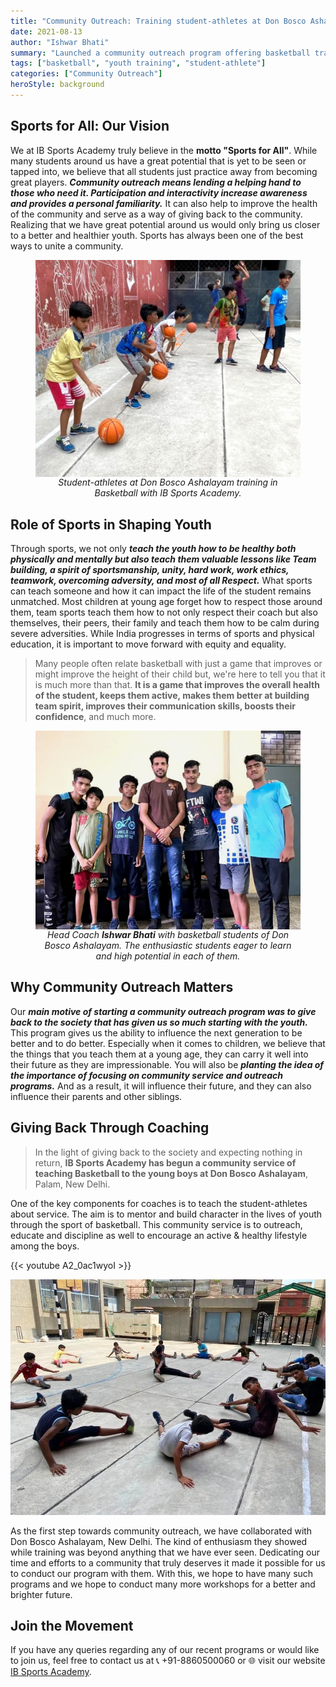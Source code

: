```yaml
---
title: "Community Outreach: Training student-athletes at Don Bosco Ashalayam"
date: 2021-08-13
author: "Ishwar Bhati"
summary: "Launched a community outreach program offering basketball training to underprivileged youth and teaching life skills like teamwork and discipline through sports."
tags: ["basketball", "youth training", "student-athlete"]
categories: ["Community Outreach"]
heroStyle: background
---
```


## Sports for All: Our Vision

We at IB Sports Academy truly believe in the **motto "Sports for All"**. While many students around us have a great potential that is yet to be seen or tapped into, we believe that all students just practice away from becoming great players. **_Community outreach means lending a helping hand to those who need it. Participation and interactivity increase awareness and provides a personal familiarity._** It can also help to improve the health of the community and serve as a way of giving back to the community. Realizing that we have great potential around us would only bring us closer to a better and healthier youth. Sports has always been one of the best ways to unite a community.

<figure style="display: flex; flex-direction: column; align-items: center; text-align: center;">
  <img src="don-bosco-1.jpg" alt="Student-athlete at Don Bosco Ashalayam training in Basketball with IB Sports Academy." style="max-width: 100%;" />
  <figcaption style="font-style: italic;">Student-athletes at Don Bosco Ashalayam training in Basketball with IB Sports Academy.</figcaption>
</figure>

## Role of Sports in Shaping Youth

Through sports, we not only **_teach the youth how to be healthy both physically and mentally but also teach them valuable lessons like Team building, a spirit of sportsmanship, unity, hard work, work ethics, teamwork, overcoming adversity, and most of all Respect._** What sports can teach someone and how it can impact the life of the student remains unmatched. Most children at young age forget how to respect those around them, team sports teach them how to not only respect their coach but also themselves, their peers, their family and teach them how to be calm during severe adversities. While India progresses in terms of sports and physical education, it is important to move forward with equity and equality.

> Many people often relate basketball with just a game that improves or might improve the height of their child but, we're here to tell you that it is much more than that. **It is a game that improves the overall health of the student, keeps them active, makes them better at building team spirit, improves their communication skills, boosts their confidence**, and much more.

<figure style="display: flex; flex-direction: column; align-items: center; text-align: center;">
  <img src="don-bosco-2.jpg" alt="Head Coach ISHWAR BHATI with basketball students of Don Bosco Ashalayam. The enthusiastic students eager to learn and high potential in each of them." style="max-width: 100%;" />
  <figcaption style="font-style: italic;">Head Coach <b>Ishwar Bhati</b> with basketball students of Don Bosco Ashalayam. The enthusiastic students eager to learn and high potential in each of them.</figcaption>
</figure>

## Why Community Outreach Matters

Our **_main motive of starting a community outreach program was to give back to the society that has given us so much starting with the youth._** This program gives us the ability to influence the next generation to be better and to do better. Especially when it comes to children, we believe that the things that you teach them at a young age, they can carry it well into their future as they are impressionable. You will also be **_planting the idea of the importance of focusing on community service and outreach programs._** And as a result, it will influence their future, and they can also influence their parents and other siblings.

## Giving Back Through Coaching

> In the light of giving back to the society and expecting nothing in return, **IB Sports Academy has begun a community service of teaching Basketball to the young boys at Don Bosco Ashalayam**, Palam, New Delhi.

One of the key components for coaches is to teach the student-athletes about service. The aim is to mentor and build character in the lives of youth through the sport of basketball. This community service is to outreach, educate and discipline as well to encourage an active & healthy lifestyle among the boys.

{{< youtube A2_0ac1wyoI >}}

![](don-bosco-3.jpg)

As the first step towards community outreach, we have collaborated with Don Bosco Ashalayam, New Delhi. The kind of enthusiasm they showed while training was beyond anything that we have ever seen. Dedicating our time and efforts to a community that truly deserves it made it possible for us to conduct our program with them. With this, we hope to have many such programs and we hope to conduct many more workshops for a better and brighter future.

## Join the Movement

If you have any queries regarding any of our recent programs or would like to join us, feel free to contact us at 📞 +91-8860500060 or 🌐 visit our website [IB Sports Academy](http://www.ibsportsacademy.com).
